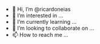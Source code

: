- 👋 Hi, I’m @ricardoneias
- 👀 I’m interested in ...
- 🌱 I’m currently learning ...
- 💞️ I’m looking to collaborate on ...
- 📫 How to reach me ...

<!---
ricardoneias/ricardoneias is a ✨ special ✨ repository because its `README.md` (this file) appears on your GitHub profile.
You can click the Preview link to take a look at your changes.
--->
